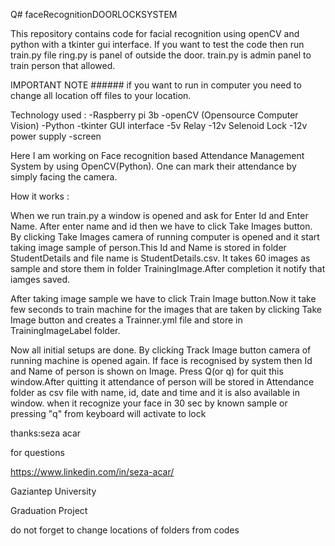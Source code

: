 Q# faceRecognitionDOORLOCKSYSTEM

This repository contains code for facial recognition using openCV and python with a tkinter gui interface. If you want to test the code then run train.py file
ring.py is panel of outside the door. 
train.py is admin panel to train person that allowed.

IMPORTANT NOTE ######
if you want to run in computer you need to change all location off files to your location.


Technology used :
-Raspberry pi 3b
-openCV (Opensource Computer Vision)
-Python
-tkinter GUI interface
-5v Relay
-12v Selenoid Lock
-12v power supply 
-screen 

Here I am working on Face recognition based Attendance Management System by using OpenCV(Python). One can mark their attendance by simply facing the camera. 

How it works :

When we run train.py a window is opened and ask for Enter Id and Enter Name. After enter name and id then we have to click Take Images button. By clicking Take Images camera of running computer is opened and it start taking image sample of person.This Id and Name is stored in folder StudentDetails and file name is StudentDetails.csv. It takes 60 images as sample and store them in folder TrainingImage.After completion it notify that iamges saved.

After taking image sample we have to click Train Image button.Now it take few seconds to train machine for the images that are taken by clicking Take Image button and creates a Trainner.yml file and store in TrainingImageLabel folder.

Now all initial setups are done. By clicking Track Image button camera of running machine is opened again. If face is recognised by system then Id and Name of person is shown on Image. Press Q(or q) for quit this window.After quitting it attendance of person will be stored in Attendance folder as csv file with name, id, date and time and it is also available in window.
when it recognize your face in 30 sec by known sample or pressing "q" from keyboard will activate to lock 

thanks:seza acar

for questions

https://www.linkedin.com/in/seza-acar/

Gaziantep University 

Graduation Project 


do not forget to change locations of folders from codes
